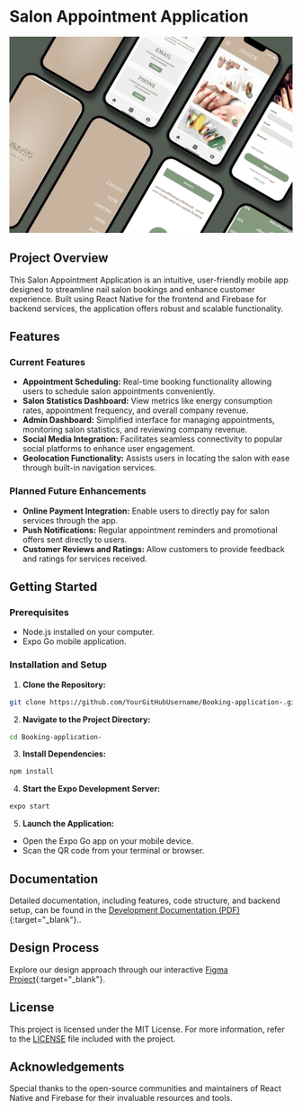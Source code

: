 
# Salon Appointment Application

![Description of Image](assets/Images/sharon.png)

## Project Overview

This Salon Appointment Application is an intuitive, user-friendly mobile app designed to streamline nail salon bookings and enhance customer experience. Built using React Native for the frontend and Firebase for backend services, the application offers robust and scalable functionality.

## Features

### Current Features

- **Appointment Scheduling:** Real-time booking functionality allowing users to schedule salon appointments conveniently.
- **Salon Statistics Dashboard:** View metrics like energy consumption rates, appointment frequency, and overall company revenue.
- **Admin Dashboard:** Simplified interface for managing appointments, monitoring salon statistics, and reviewing company revenue.
- **Social Media Integration:** Facilitates seamless connectivity to popular social platforms to enhance user engagement.
- **Geolocation Functionality:** Assists users in locating the salon with ease through built-in navigation services.

### Planned Future Enhancements
- **Online Payment Integration:** Enable users to directly pay for salon services through the app.
- **Push Notifications:** Regular appointment reminders and promotional offers sent directly to users.
- **Customer Reviews and Ratings:** Allow customers to provide feedback and ratings for services received.

## Getting Started

### Prerequisites
- Node.js installed on your computer.
- Expo Go mobile application.

### Installation and Setup

1. **Clone the Repository:**
```bash
git clone https://github.com/YourGitHubUsername/Booking-application-.git
```

2. **Navigate to the Project Directory:**
```bash
cd Booking-application-
```

3. **Install Dependencies:**
```bash
npm install
```

4. **Start the Expo Development Server:**
```bash
expo start
```

5. **Launch the Application:**
- Open the Expo Go app on your mobile device.
- Scan the QR code from your terminal or browser.

## Documentation

Detailed documentation, including features, code structure, and backend setup, can be found in the [Development Documentation (PDF)](https://pdflink.to/sharon_booking_application_pdf/){:target="_blank"}..

## Design Process

Explore our design approach through our interactive [Figma Project](https://www.figma.com/community/file/1481094071369393115){:target="_blank"}.

## License

This project is licensed under the MIT License. For more information, refer to the [LICENSE](LICENSE) file included with the project.

## Acknowledgements

Special thanks to the open-source communities and maintainers of React Native and Firebase for their invaluable resources and tools.

